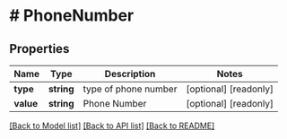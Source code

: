 # # PhoneNumber

## Properties

Name | Type | Description | Notes
------------ | ------------- | ------------- | -------------
**type** | **string** | type of phone number | [optional] [readonly]
**value** | **string** | Phone Number | [optional] [readonly]

[[Back to Model list]](../../README.md#models) [[Back to API list]](../../README.md#endpoints) [[Back to README]](../../README.md)
